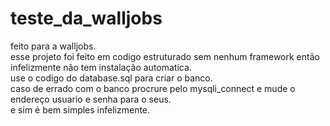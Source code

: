 # teste_da_walljobs
feito para a walljobs.<br>
esse projeto foi feito em codigo estruturado sem nenhum framework então infelizmente não tem instalação automatica.<br>
use o codigo do database.sql para criar o banco.<br>
caso de errado com o banco procrure pelo mysqli_connect e mude o endereço usuario e senha para o seus.<br>
e sim é bem simples infelizmente.<br>
